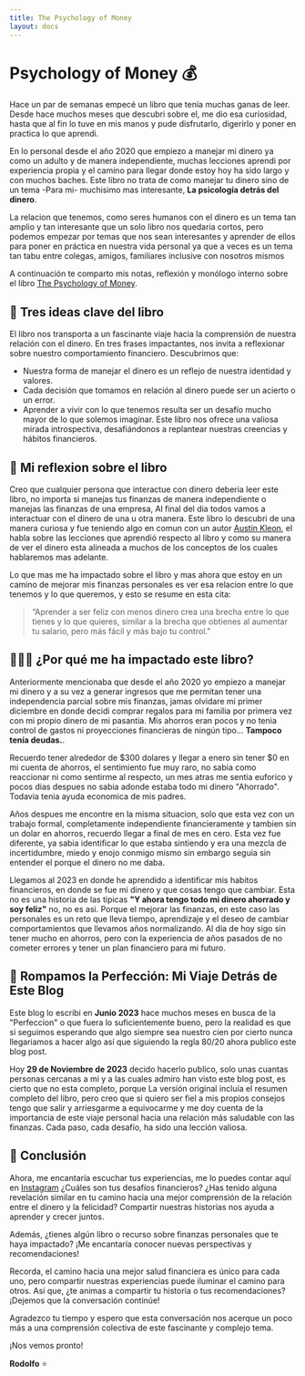 ```yaml
---
title: The Psychology of Money
layout: docs
---
```

# Psychology of Money 💰
 <!-- **Morgan Housel** -->

Hace un par de semanas empecé un libro que tenía muchas ganas de leer. Desde hace muchos meses que descubri sobre el, me dio esa curiosidad, hasta que al fin lo tuve en mis manos y pude disfrutarlo, digerirlo y poner en practica lo que aprendi.

En lo personal desde el año 2020 que empiezo a manejar mi dinero ya como un adulto y de manera independiente, muchas lecciones aprendi por experiencia propia y el camino para llegar donde estoy hoy ha sido largo y con muchos baches. Este libro no trata de como manejar tu dinero sino de un tema -Para mi- muchisimo mas interesante, **La psicología detrás del dinero**. 

La relacion que tenemos, como seres humanos con el dinero es un tema tan amplio y tan interesante que un solo libro nos quedaria cortos, pero podemos empezar por temas que nos sean interesantes y aprender de ellos para poner en práctica en nuestra vida personal ya que a veces es un tema tan tabu entre colegas, amigos, familiares inclusive con nosotros mismos

A continuación te comparto mis notas, reflexión y monólogo interno sobre el libro [The Psychology of Money](https://www.goodreads.com/book/show/41881472-the-psychology-of-money).


## 🚀 Tres ideas clave del libro

El libro nos transporta a un fascinante viaje hacia la comprensión de nuestra relación con el dinero. En tres frases impactantes, nos invita a reflexionar sobre nuestro comportamiento financiero. Descubrimos que:
- Nuestra forma de manejar el dinero es un reflejo de nuestra identidad y valores. 
- Cada decisión que tomamos en relación al dinero puede ser un acierto o un error.
- Aprender a vivir con lo que tenemos resulta ser un desafío mucho mayor de lo que solemos imaginar. Este libro nos ofrece una valiosa mirada introspectiva, desafiándonos a replantear nuestras creencias y hábitos financieros.

## 🔎  Mi reflexion sobre el libro
Creo que cualquier persona que interactue con dinero deberia leer este libro, no importa si manejas tus finanzas de manera independiente o manejas las finanzas de una empresa, Al final del dia todos vamos a interactuar con el dinero de una u otra manera. Este libro lo descubri de una manera curiosa y fue teniendo algo en comun con un autor [Austin Kleon](https://twitter.com/austinkleon/status/1627086350053953536), el habla sobre las lecciones que aprendió respecto al libro y como su manera de ver el dinero esta alineada a muchos de los conceptos de los cuales hablaremos mas adelante.

Lo que mas me ha impactado sobre el libro y mas ahora que estoy en un camino de mejorar mis finanzas personales es ver esa relacion entre lo que tenemos y lo que queremos, y esto se resume en esta cita:
>“Aprender a ser feliz con menos dinero crea una brecha entre lo que tienes y lo que quieres, similar a la brecha que obtienes al aumentar tu salario, pero más fácil y más bajo tu control."

## 👨🏻‍💻 ¿Por qué me ha impactado este libro?
Anteriormente mencionaba que desde el año 2020 yo empiezo a manejar mi dinero y a su vez a generar ingresos que me permitan tener una independencia parcial sobre mis finanzas, jamas olvidare mi primer diciembre en donde decidi comprar regalos para mi familia por primera vez con mi propio dinero de mi pasantia. Mis ahorros eran pocos y no tenia control de gastos ni proyecciones financieras de ningún tipo... **Tampoco tenía deudas.**.

Recuerdo tener alrededor de $300 dolares y llegar a enero sin tener $0 en mi cuenta de ahorros, el sentimiento fue muy raro, no sabia como reaccionar ni como sentirme al respecto, un mes atras me sentia euforico y pocos dias despues no sabia adonde estaba todo mi dinero "Ahorrado". Todavia tenia ayuda economica de mis padres.

Años despues me encontre en la misma situacion, solo que esta vez con un trabajo formal, completamente independiente financieramente y tambien sin un dolar en ahorros, recuerdo llegar a final de mes en cero. Esta vez fue diferente, ya sabia identificar lo que estaba sintiendo y era una mezcla de incertidumbre, miedo y enojo conmigo mismo sin embargo seguia sin entender el porque el dinero no me daba.

Llegamos al 2023 en donde he aprendido a identificar mis habitos financieros, en donde se fue mi dinero y que cosas tengo que cambiar. Esta no es una historia de las tipicas **"Y ahora tengo todo mi dinero ahorrado y soy feliz"** no, no es asi. Porque el mejorar las finanzas, en este caso las personales es un reto que lleva tiempo, aprendizaje y el deseo de cambiar comportamientos que llevamos años normalizando. Al dia de hoy sigo sin tener mucho en ahorros, pero con la experiencia de años pasados de no cometer errores y tener un plan financiero para mi futuro.


## 🥉 Rompamos la Perfección: Mi Viaje Detrás de Este Blog
Este blog lo escribi en **Junio 2023** hace muchos meses en busca de la "Perfeccion" o que fuera lo suficientemente bueno, pero 
la realidad es que si seguimos esperando que algo siempre sea nuestro cien por cierto nunca llegariamos a hacer algo
así que siguiendo la regla 80/20 ahora publico este blog post.

Hoy **29 de Noviembre de 2023** decido hacerlo publico, solo unas cuantas personas cercanas a mi y a las cuales admiro han visto este blog post, es cierto que no esta completo, porque La versión original incluía el resumen completo del libro, pero creo que si quiero ser fiel a mis propios consejos tengo que salir y arriesgarme a equivocarme y me doy cuenta de la importancia de este viaje personal hacia una relación más saludable con las finanzas. Cada paso, cada desafío, ha sido una lección valiosa.

## 🧠 Conclusión
Ahora, me encantaría escuchar tus experiencias, me lo puedes contar aquí en [Instagram](https://www.instagram.com/raandino.dev) ¿Cuáles son tus desafíos financieros? ¿Has tenido alguna revelación similar en tu camino hacia una mejor comprensión de la relación entre el dinero y la felicidad? Compartir nuestras historias nos ayuda a aprender y crecer juntos.

Además, ¿tienes algún libro o recurso sobre finanzas personales que te haya impactado? ¡Me encantaría conocer nuevas perspectivas y recomendaciones!

Recorda, el camino hacia una mejor salud financiera es único para cada uno, pero compartir nuestras experiencias puede iluminar el camino para otros. Así que, ¿te animas a compartir tu historia o tus recomendaciones? ¡Dejemos que la conversación continúe!

Agradezco tu tiempo y espero que esta conversación nos acerque un poco más a una comprensión colectiva de este fascinante y complejo tema.

¡Nos vemos pronto!

**Rodolfo** ⭐️
